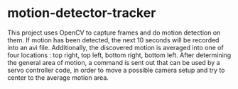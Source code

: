 # motion-detector-tracker

This project uses OpenCV to capture frames and do motion detection on them.
If motion has been detected, the next 10 seconds will be recorded into an avi file.
Additionally, the discovered motion is averaged into one of four locations :
top right, top left, bottom right, bottom left. After determining the general area of motion, a command is sent out that can be used by a servo controller code, in order to move a possible camera setup and try to center to the average motion area.
